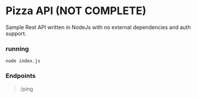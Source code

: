 # Pizza API  (NOT COMPLETE)

Sample Rest API written in NodeJs with no external dependencies and auth support. 


### running

	node index.js

### Endpoints
>  /ping